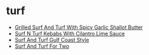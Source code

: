 # turf

 * [Grilled Surf And Turf With Spicy Garlic Shallot Butter](../index/g/grilled-surf-and-turf-with-spicy-garlic-shallot-butter-105300.json)
 * [Surf N Turf Kebabs With Cilantro Lime Sauce](../index/s/surf-n-turf-kebabs-with-cilantro-lime-sauce-232555.json)
 * [Surf And Turf   Gulf Coast Style](../index/s/surf-and-turf---gulf-coast-style.json)
 * [Surf And Turf For Two](../index/s/surf-and-turf-for-two.json)
